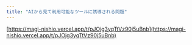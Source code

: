 ```yaml
---
title: "AIから見て利用可能なツールに誘導される問題"
---
```


[https://magi-nishio.vercel.app/t/pJOjg3yqTtVz90j5uBnb](https://magi-nishio.vercel.app/t/pJOjg3yqTtVz90j5uBnb)

